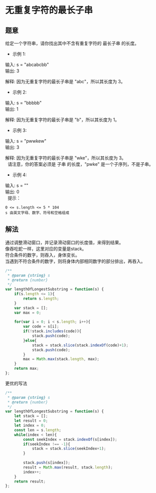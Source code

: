 # 无重复字符的最长子串

## 题意

给定一个字符串，请你找出其中不含有重复字符的 最长子串 的长度。  

- 示例 1:  

输入: s = "abcabcbb"  
输出: 3  

解释: 因为无重复字符的最长子串是 "abc"，所以其长度为 3。  

- 示例 2:  

输入: s = "bbbbb"  
输出: 1  

解释: 因为无重复字符的最长子串是 "b"，所以其长度为 1。  

- 示例 3:  

输入: s = "pwwkew"  
输出: 3  

解释: 因为无重复字符的最长子串是 "wke"，所以其长度为 3。  
     请注意，你的答案必须是 子串 的长度，"pwke" 是一个子序列，不是子串。  

- 示例 4:  

输入: s = ""  
输出: 0  
 
提示：  

```
0 <= s.length <= 5 * 104
s 由英文字母、数字、符号和空格组成
```

## 解法

通过调整滑动窗口，并记录滑动窗口的长度值，来得到结果。  
像吞吃蛇一样，这里对应的变量是stack。  
符合条件的数字，则吞入，身体变长。  
当遇到不符合条件的数字，则将身体内部相同数字的部分排出，再吞入。  

```js
/**
 * @param {string} s
 * @return {number}
 */
var lengthOfLongestSubstring = function(s) {
    if(s.length <= 1){
        return s.length;
    }
    var stack = [];
    var max = 0;
 
    for(var i = 0; i < s.length; i++){
        var code = s[i];
        if(!stack.includes(code)){
            stack.push(code);
        }else{
            stack = stack.slice(stack.indexOf(code)+1);
            stack.push(code);
        }
        max = Math.max(stack.length, max);
    }
    return max;
};
```

更优的写法  

```js
/**
 * @param {string} s
 * @return {number}
 */
var lengthOfLongestSubstring = function(s) {
    let stack = [];
    let result = 0;
    let index = 0;
    const len = s.length;
    while(index < len){
        const seekIndex = stack.indexOf(s[index]);
        if(seekIndex !== -1){
            stack = stack.slice(seekIndex+1);
        }
        
        stack.push(s[index]);
        result = Math.max(result, stack.length);
        index++;
    }
    return result;
};
```



